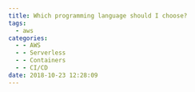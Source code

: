 ```yaml
---
title: Which programming language should I choose?
tags:
  - aws
categories:
  - - AWS
  - - Serverless
  - - Containers
  - - CI/CD
date: 2018-10-23 12:28:09
---
```


